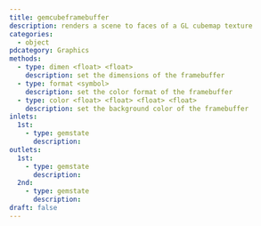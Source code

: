 ```yaml
---
title: gemcubeframebuffer
description: renders a scene to faces of a GL cubemap texture
categories:
  - object
pdcategory: Graphics
methods:
  - type: dimen <float> <float>
    description: set the dimensions of the framebuffer
  - type: format <symbol>
    description: set the color format of the framebuffer
  - type: color <float> <float> <float> <float>
    description: set the background color of the framebuffer
inlets:
  1st:
    - type: gemstate
      description:
outlets:
  1st:
    - type: gemstate
      description:
  2nd:
    - type: gemstate
      description:
draft: false
---
```

